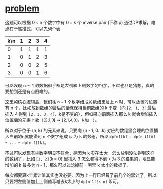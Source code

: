 
# [problem](https://leetcode.com/problems/k-inverse-pairs-array/)

这题可以根据 0 ~ n 个数字中有 0 ~ k 个 inverse pair (下称ip) 通过DP求解，难点在于递推式，可以先列个表

| k\n | 1 | 2 | 3 | 4 |
|-----|---|---|---|---|
| 0   | 1 | 1 | 1 | 1 |
| 1   | 0 | 1 | 2 | 3 |
| 2   | 0 | 0 | 2 | 5 |
| 3   | 0 | 0 | 1 | 6 |

可以发现 n = 4 的数据似乎都是左侧和上侧数字的相加，不过也只是猜想，真的要想到还是有点困难的。

这里的核心逻辑是，我们往 n - 1 个数字组成的数组里加上 n 时，可以放置的位置有 n 个，比如放到数组的最后的话就保持当前数组的 k 不变（向 `[2, 1, 3]` 最后插入 4 得到 `[2, 1, 3, 4]`，k是不变的），但如果向前面插入那么 k 就会增加插入位置后的元素个数（[2,1,3] => [2,1,4,3]，k加一）。

所以对于位于 (n, k) 的元素来说，只要向 (n - 1, 0...k) 对应的数组里合理的位置插入当前的n就能得到 n 个数字组成 ip 为 k 的数组，所以 `dp[n][k] = dp[n-1][0] + ... + dp[n-1][k]`。

不过可以发现有些数字明显不符合，是因为 k 实在太大，怎么放到没法得到这样的数组了，比如 `[1, 2]`(k = 0) 里插入 3 怎么都得不到 k 为 3 的结果的，明显能增加的 k 最多为 n - 1，那么可以过滤掉前一列里 k 太小的数据了。

每次都要算k个累计值其实也没必要，因为上一行已经算了前几个的累计了，所以只要将左侧值加上上侧值再减去k太小的 `dp[n-1][k-n]` 即可。